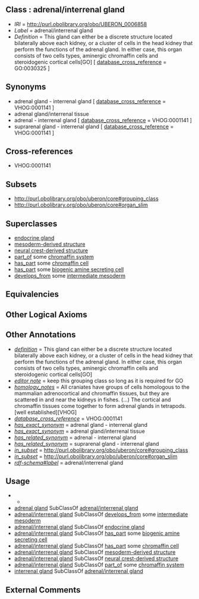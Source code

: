 
## Class : adrenal/interrenal gland

 * *IRI* = http://purl.obolibrary.org/obo/UBERON_0006858
 * *Label* = adrenal/interrenal gland
 * *Definition* = This gland can either be a discrete structure located bilaterally above each kidney, or a cluster of cells in the head kidney that perform the functions of the adrenal gland. In either case, this organ consists of two cells types, aminergic chromaffin cells and steroidogenic cortical cells[GO] [ [database_cross_reference](../../ef/oboInOwl#hasDbXref.md) = GO:0030325 ]

## Synonyms

 * adrenal gland - interrenal gland [ [database_cross_reference](../../ef/oboInOwl#hasDbXref.md) = VHOG:0001141 ]
 * adrenal gland/interrenal tissue
 * adrenal - interrenal gland [ [database_cross_reference](../../ef/oboInOwl#hasDbXref.md) = VHOG:0001141 ]
 * suprarenal gland - interrenal gland [ [database_cross_reference](../../ef/oboInOwl#hasDbXref.md) = VHOG:0001141 ]

## Cross-references

 * VHOG:0001141

## Subsets

 * http://purl.obolibrary.org/obo/uberon/core#grouping_class
 * http://purl.obolibrary.org/obo/uberon/core#organ_slim

## Superclasses

 * [endocrine gland](../../UBERON/68/UBERON_0002368.md)
 * [mesoderm-derived structure](../../UBERON/20/UBERON_0004120.md)
 * [neural crest-derived structure](../../UBERON/13/UBERON_0010313.md)
 * [part_of](../../BFO/50/BFO_0000050.md) some [chromaffin system](../../UBERON/74/UBERON_0010074.md)
 * [has_part](../../BFO/51/BFO_0000051.md) some [chromaffin cell](../../CL/66/CL_0000166.md)
 * [has_part](../../BFO/51/BFO_0000051.md) some [biogenic amine secreting cell](../../CL/57/CL_0000457.md)
 * [develops_from](../../RO/02/RO_0002202.md) some [intermediate mesoderm](../../UBERON/64/UBERON_0003064.md)

## Equivalencies


## Other Logical Axioms


## Other Annotations

 * *[definition](../../IAO/15/IAO_0000115.md)* = This gland can either be a discrete structure located bilaterally above each kidney, or a cluster of cells in the head kidney that perform the functions of the adrenal gland. In either case, this organ consists of two cells types, aminergic chromaffin cells and steroidogenic cortical cells[GO]
 * *[editor note](../../IAO/16/IAO_0000116.md)* = keep this grouping class so long as it is required for GO
 * *[homology_notes](../../UBPROP/03/UBPROP_0000003.md)* = All craniates have groups of cells homologous to the mammalian adrenocortical and chromaffin tissues, but they are scattered in and near the kidneys in fishes. (...) The cortical and chromaffin tissues come together to form adrenal glands in tetrapods.[well established][VHOG]
 * *[database_cross_reference](../../ef/oboInOwl#hasDbXref.md)* = VHOG:0001141
 * *[has_exact_synonym](../../ym/oboInOwl#hasExactSynonym.md)* = adrenal gland - interrenal gland
 * *[has_exact_synonym](../../ym/oboInOwl#hasExactSynonym.md)* = adrenal gland/interrenal tissue
 * *[has_related_synonym](../../ym/oboInOwl#hasRelatedSynonym.md)* = adrenal - interrenal gland
 * *[has_related_synonym](../../ym/oboInOwl#hasRelatedSynonym.md)* = suprarenal gland - interrenal gland
 * *[in_subset](../../et/oboInOwl#inSubset.md)* = http://purl.obolibrary.org/obo/uberon/core#grouping_class
 * *[in_subset](../../et/oboInOwl#inSubset.md)* = http://purl.obolibrary.org/obo/uberon/core#organ_slim
 * *[rdf-schema#label](../../el/rdf-schema#label.md)* = adrenal/interrenal gland

## Usage

 * -
 * [adrenal gland](../../UBERON/69/UBERON_0002369.md) SubClassOf [adrenal/interrenal gland](../../UBERON/58/UBERON_0006858.md)
 * [adrenal/interrenal gland](../../UBERON/58/UBERON_0006858.md) SubClassOf [develops_from](../../RO/02/RO_0002202.md) some [intermediate mesoderm](../../UBERON/64/UBERON_0003064.md)
 * [adrenal/interrenal gland](../../UBERON/58/UBERON_0006858.md) SubClassOf [endocrine gland](../../UBERON/68/UBERON_0002368.md)
 * [adrenal/interrenal gland](../../UBERON/58/UBERON_0006858.md) SubClassOf [has_part](../../BFO/51/BFO_0000051.md) some [biogenic amine secreting cell](../../CL/57/CL_0000457.md)
 * [adrenal/interrenal gland](../../UBERON/58/UBERON_0006858.md) SubClassOf [has_part](../../BFO/51/BFO_0000051.md) some [chromaffin cell](../../CL/66/CL_0000166.md)
 * [adrenal/interrenal gland](../../UBERON/58/UBERON_0006858.md) SubClassOf [mesoderm-derived structure](../../UBERON/20/UBERON_0004120.md)
 * [adrenal/interrenal gland](../../UBERON/58/UBERON_0006858.md) SubClassOf [neural crest-derived structure](../../UBERON/13/UBERON_0010313.md)
 * [adrenal/interrenal gland](../../UBERON/58/UBERON_0006858.md) SubClassOf [part_of](../../BFO/50/BFO_0000050.md) some [chromaffin system](../../UBERON/74/UBERON_0010074.md)
 * [interrenal gland](../../UBERON/56/UBERON_0006856.md) SubClassOf [adrenal/interrenal gland](../../UBERON/58/UBERON_0006858.md)

## External Comments

